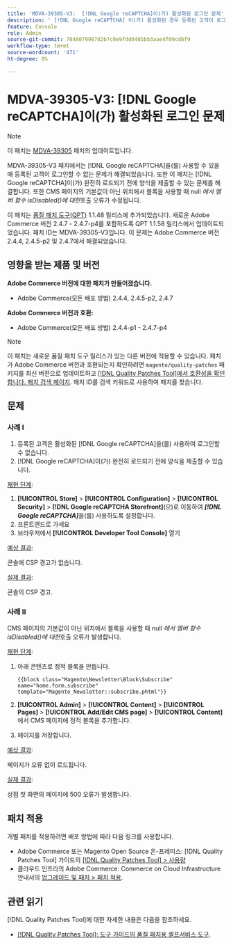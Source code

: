 ```yaml
---
title: 'MDVA-39305-V3:  [!DNL Google reCAPTCHA]이(가) 활성화된 로그인 문제'
description: ' [!DNL Google reCAPTCHA] 이(가) 활성화된 경우 등록된 고객이 로그인할 수 없는 Adobe Commerce 문제를 해결하려면 MDVA-39305-V3 패치를 적용합니다. 또한 이 패치는  [!DNL Google reCAPTCHA] 완전히 로드되기 전에 양식을 제출할 수 있는 문제도 해결합니다. 또한 CMS 페이지에서 블록이 기본값이 아닌 위치에 사용될 때 null*에서 멤버 함수 isDisabled()에 대한 *호출 오류가 수정됩니다.'
feature: Console
role: Admin
source-git-commit: 7846079987d2b7c0e9fdd0485bb3aae4f09cd6f9
workflow-type: tm+mt
source-wordcount: '471'
ht-degree: 0%

---
```


# MDVA-39305-V3: [!DNL Google reCAPTCHA]이(가) 활성화된 로그인 문제

>[!NOTE]
>
>이 패치는 [MDVA-39305](/help/tools/quality-patches-tool/patches-available-in-qpt/v1-1-1/mdva-39305-login-issues-with-enabled-google-recaptcha.md) 패치의 업데이트입니다.

MDVA-39305-V3 패치에서는 [!DNL Google reCAPTCHA]을(를) 사용할 수 있을 때 등록된 고객이 로그인할 수 없는 문제가 해결되었습니다. 또한 이 패치는 [!DNL Google reCAPTCHA]이(가) 완전히 로드되기 전에 양식을 제출할 수 있는 문제를 해결합니다. 또한 CMS 페이지의 기본값이 아닌 위치에서 블록을 사용할 때 null *에서 멤버 함수 isDisabled()에 대한*&#x200B;호출 오류가 수정됩니다.

이 패치는 [품질 패치 도구(QPT)](https://experienceleague.adobe.com/en/docs/commerce-knowledge-base/kb/announcements/commerce-announcements/magento-quality-patches-released-new-tool-to-self-serve-quality-patches) 1.1.48 릴리스에 추가되었습니다. 새로운 Adobe Commerce 버전 2.4.7 - 2.4.7-p4를 포함하도록 QPT 1.1.58 릴리스에서 업데이트되었습니다. 패치 ID는 MDVA-39305-V3입니다. 이 문제는 Adobe Commerce 버전 2.4.4, 2.4.5-p2 및 2.4.7에서 해결되었습니다.

## 영향을 받는 제품 및 버전

**Adobe Commerce 버전에 대한 패치가 만들어졌습니다.**

* Adobe Commerce(모든 배포 방법) 2.4.4, 2.4.5-p2, 2.4.7

**Adobe Commerce 버전과 호환:**

* Adobe Commerce(모든 배포 방법) 2.4.4-p1 - 2.4.7-p4

>[!NOTE]
>
>이 패치는 새로운 품질 패치 도구 릴리스가 있는 다른 버전에 적용할 수 있습니다. 패치가 Adobe Commerce 버전과 호환되는지 확인하려면 `magento/quality-patches` 패키지를 최신 버전으로 업데이트하고 [[!DNL Quality Patches Tool]에서 호환성을 확인합니다. 패치 검색 페이지](https://experienceleague.adobe.com/en/docs/commerce-knowledge-base/kb/announcements/commerce-announcements/magento-quality-patches-released-new-tool-to-self-serve-quality-patches). 패치 ID를 검색 키워드로 사용하여 패치를 찾습니다.

## 문제

### 사례 I

1. 등록된 고객은 활성화된 [!DNL Google reCAPTCHA]을(를) 사용하여 로그인할 수 없습니다.
1. [!DNL Google reCAPTCHA]이(가) 완전히 로드되기 전에 양식을 제출할 수 있습니다.

<u>재현 단계</u>:

1. **[!UICONTROL Store]** > **[!UICONTROL Configuration]** > **[!UICONTROL Security]** > **[!DNL Google reCAPTCHA Storefront]**(으)로 이동하여 ***[!DNL Google reCAPTCHA]***&#x200B;을(를) 사용하도록 설정합니다.
1. 프론트엔드로 가세요
1. 브라우저에서 **[!UICONTROL Developer Tool Console]** 열기

<u>예상 결과</u>:

콘솔에 CSP 경고가 없습니다.

<u>실제 결과</u>:

콘솔의 CSP 경고.

### 사례 II

CMS 페이지의 기본값이 아닌 위치에서 블록을 사용할 때 null *에서 멤버 함수 isDisabled()에 대한*&#x200B;호출 오류가 발생합니다.

<u>재현 단계</u>:

1. 아래 콘텐츠로 정적 블록을 만듭니다.

   ```
   {{block class="Magento\Newsletter\Block\Subscribe" name="home.form.subscribe"
   template="Magento_Newsletter::subscribe.phtml"}}
   ```

1. **[!UICONTROL Admin]** > **[!UICONTROL Content]** > **[!UICONTROL Pages]** > **[!UICONTROL Add/Edit CMS page]** > **[!UICONTROL Content]**&#x200B;에서 CMS 페이지에 정적 블록을 추가합니다.
1. 페이지를 저장합니다.

<u>예상 결과</u>:

페이지가 오류 없이 로드됩니다.

<u>실제 결과</u>:

상점 첫 화면의 페이지에 500 오류가 발생합니다.

## 패치 적용

개별 패치를 적용하려면 배포 방법에 따라 다음 링크를 사용합니다.

* Adobe Commerce 또는 Magento Open Source 온-프레미스: [!DNL Quality Patches Tool] 가이드의 [[!DNL Quality Patches Tool] > 사용량](/help/tools/quality-patches-tool/usage.md)
* 클라우드 인프라의 Adobe Commerce: Commerce on Cloud Infrastructure 안내서의 [업그레이드 및 패치 > 패치 적용](https://experienceleague.adobe.com/docs/commerce-cloud-service/user-guide/develop/upgrade/apply-patches.html).

## 관련 읽기

[!DNL Quality Patches Tool]에 대한 자세한 내용은 다음을 참조하세요.

* [[!DNL Quality Patches Tool]: 도구 가이드의 품질 패치용 셀프서비스 도구](/help/tools/quality-patches-tool/quality-patches-tool-to-self-serve-quality-patches.md).


